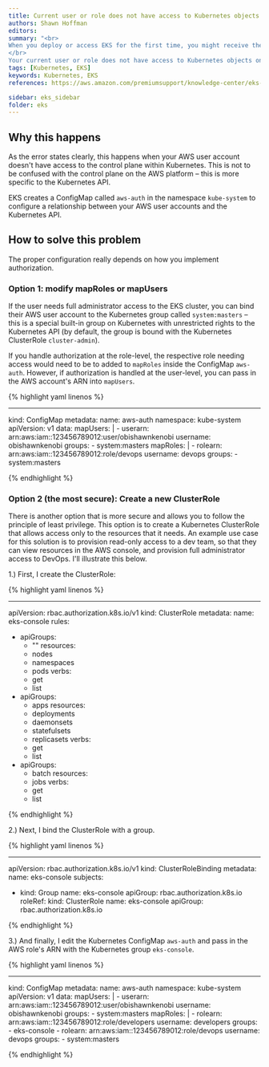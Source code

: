 ```yaml
---
title: Current user or role does not have access to Kubernetes objects
authors: Shawn Hoffman
editors: 
summary: "<br>
When you deploy or access EKS for the first time, you might receive the following error from the AWS Console: </br>
</br>
Your current user or role does not have access to Kubernetes objects on this EKS cluster. This may be due to the current user or role not having Kubernetes RBAC permissions to describe cluster resources or not having an entry in the cluster’s auth config map."
tags: [Kubernetes, EKS]
keywords: Kubernetes, EKS
references: https://aws.amazon.com/premiumsupport/knowledge-center/eks-kubernetes-object-access-error/

sidebar: eks_sidebar
folder: eks
---
```


## Why this happens

As the error states clearly, this happens when your AWS user account doesn't have access to the control plane within Kubernetes. This is not to be confused with the control plane on the AWS platform – this is more specific to the Kubernetes API.

EKS creates a ConfigMap called `aws-auth` in the namespace `kube-system` to configure a relationship between your AWS user accounts and the Kubernetes API.

## How to solve this problem

The proper configuration really depends on how you implement authorization.

### Option 1: modify mapRoles or mapUsers

If the user needs full administrator access to the EKS cluster, you can bind their AWS user account to the Kubernetes group called `system:masters` – this is a special built-in group on Kubernetes with unrestricted rights to the Kubernetes API (by default, the group is bound with the Kubernetes ClusterRole `cluster-admin`).

If you handle authorization at the role-level, the respective role needing access would need to be to added to `mapRoles` inside the ConfigMap `aws-auth`. However, if authorization is handled at the user-level, you can pass in the AWS account's ARN into `mapUsers`.

{% highlight yaml linenos %}

---
kind: ConfigMap
metadata:
  name: aws-auth
  namespace: kube-system
apiVersion: v1
data:
  mapUsers: |
    - userarn: arn:aws:iam::123456789012:user/obishawnkenobi
      username: obishawnkenobi
      groups:
        - system:masters
  mapRoles: |
    - rolearn: arn:aws:iam::123456789012:role/devops
      username: devops
      groups:
        - system:masters

{% endhighlight %}

### Option 2 (the most secure): Create a new ClusterRole

There is another option that is more secure and allows you to follow the principle of least privilege. This option is to create a Kubernetes ClusterRole that allows access only to the resources that it needs. An example use case for this solution is to provision read-only access to a dev team, so that they can view resources in the AWS console, and provision full administrator access to DevOps. I'll illustrate this below.

1.) First, I create the ClusterRole:

{% highlight yaml linenos %}

---
apiVersion: rbac.authorization.k8s.io/v1
kind: ClusterRole
metadata:
name: eks-console
rules:
- apiGroups:
    - ""
    resources:
    - nodes
    - namespaces
    - pods
    verbs:
    - get
    - list
- apiGroups:
    - apps
    resources:
    - deployments
    - daemonsets
    - statefulsets
    - replicasets
    verbs:
    - get
    - list
- apiGroups:
    - batch
    resources:
    - jobs
    verbs:
    - get
    - list

{% endhighlight %}

2.) Next, I bind the ClusterRole with a group.

{% highlight yaml linenos %}

---
apiVersion: rbac.authorization.k8s.io/v1
kind: ClusterRoleBinding
metadata:
name: eks-console
subjects:
- kind: Group
    name: eks-console
    apiGroup: rbac.authorization.k8s.io
roleRef:
kind: ClusterRole
name: eks-console
apiGroup: rbac.authorization.k8s.io

{% endhighlight %}

3.) And finally, I edit the Kubernetes ConfigMap `aws-auth` and pass in the AWS role's ARN with the Kubernetes group `eks-console`.

{% highlight yaml linenos %}

---
kind: ConfigMap
metadata:
  name: aws-auth
  namespace: kube-system
apiVersion: v1
data:
  mapUsers: |
    - userarn: arn:aws:iam::123456789012:user/obishawnkenobi
      username: obishawnkenobi
      groups:
        - system:masters
  mapRoles: |
    - rolearn: arn:aws:iam::123456789012:role/developers
      username: developers
      groups:
        - eks-console
    - rolearn: arn:aws:iam::123456789012:role/devops
      username: devops
      groups:
        - system:masters

{% endhighlight %}
